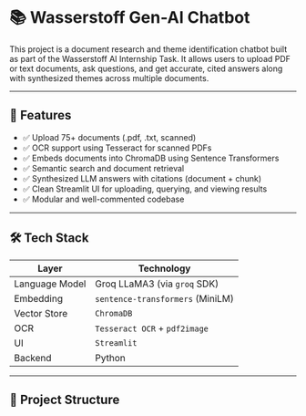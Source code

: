 # 📚 Wasserstoff Gen-AI Chatbot

This project is a document research and theme identification chatbot built as part of the Wasserstoff AI Internship Task. It allows users to upload PDF or text documents, ask questions, and get accurate, cited answers along with synthesized themes across multiple documents.

---

## 🚀 Features

- ✅ Upload 75+ documents (.pdf, .txt, scanned)
- ✅ OCR support using Tesseract for scanned PDFs
- ✅ Embeds documents into ChromaDB using Sentence Transformers
- ✅ Semantic search and document retrieval
- ✅ Synthesized LLM answers with citations (document + chunk)
- ✅ Clean Streamlit UI for uploading, querying, and viewing results
- ✅ Modular and well-commented codebase

---

## 🛠️ Tech Stack

| Layer         | Technology                     |
|---------------|--------------------------------|
| Language Model| Groq LLaMA3 (via `groq` SDK)   |
| Embedding     | `sentence-transformers` (MiniLM)|
| Vector Store  | `ChromaDB`                     |
| OCR           | `Tesseract OCR` + `pdf2image`  |
| UI            | `Streamlit`                    |
| Backend       | Python                         |

---

## 📂 Project Structure

